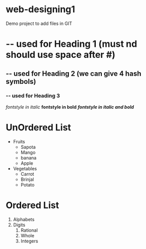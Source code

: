 # web-designing1
Demo project to add files in GIT 
# -- used for Heading 1 (must nd should use space after #)
## -- used for Heading 2 (we can give 4 hash symbols)
### -- used for Heading 3

*fontstyle in italic*
**fontstyle in bold**
***fontstyle in italic and bold***

# UnOrdered List
* Fruits
  * Sapota
  * Mango
  * banana
  * Apple
* Vegetables
  * Carrot
  * Brinjal
  * Potato 

# Ordered List
1. Alphabets
2. Digits
    1. Rational
    2. Whole
    3. Integers
